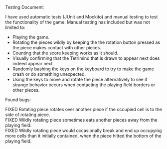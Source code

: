 Testing Document:

I have used automatic tests (JUnit and Mockito) and manual testing to test the functionality of the game.
Manual testing has included but was not limited to:
- Playing the game.
- Rotating the pieces wildly by keeping the the rotation button pressed as the piece makes contact with other pieces.
- Counting that the score keeping works as it should.
- Visually confirming that the Tetrimino that is drawn to appear next does indeed appear next.
- Randomly bashing the keys on the keyboard to try to make the game crash or do something unexpected.
- Using the keys to move and rotate the piece alternatively to see if strange behavior occurs when contacting the
  playing field borders or other pieces.
  

Found bugs:

FIXED   Rotating piece rotates over another piece if the occupied cell is to the side of rotating piece. </br>
FIXED   Wildly rotating piece sometimes eats another pieces away from the playing field. </br>
FIXED   Wildly rotating piece would occasionally break and end up occupying more cells than it initially contained, when the piece hitted the bottom of the playing field.
